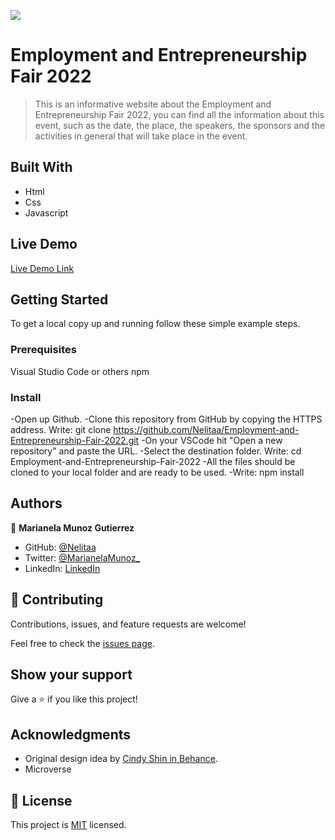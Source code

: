![](https://img.shields.io/badge/Microverse-blueviolet)

# Employment and Entrepreneurship Fair 2022

> This is an informative website about the Employment and Entrepreneurship Fair 2022, you can find all the information about this event, such as the date, the place, the speakers, the sponsors and the activities in general that will take place in the event.

## Built With

- Html
- Css
- Javascript

## Live Demo

[Live Demo Link](https://nelitaa.github.io/EEFair2022.github.io)

## Getting Started

To get a local copy up and running follow these simple example steps.

### Prerequisites

Visual Studio Code or others
npm

### Install

-Open up Github.
-Clone this repository from GitHub by copying the HTTPS address. Write: git clone https://github.com/Nelitaa/Employment-and-Entrepreneurship-Fair-2022.git
-On your VSCode hit "Open a new repository" and paste the URL.
-Select the destination folder. Write: cd Employment-and-Entrepreneurship-Fair-2022
-All the files should be cloned to your local folder and are ready to be used.
-Write: npm install

## Authors

👤 **Marianela Munoz Gutierrez**

- GitHub: [@Nelitaa](https://github.com/Nelitaa)
- Twitter: [@MarianelaMunoz\_](https://twitter.com/MarianelaMunoz_)
- LinkedIn: [LinkedIn](https://www.linkedin.com/in/marianela-muñoz-gutierrez/)

## 🤝 Contributing

Contributions, issues, and feature requests are welcome!

Feel free to check the [issues page](../../issues/).

## Show your support

Give a ⭐️ if you like this project!

## Acknowledgments

- Original design idea by [Cindy Shin in Behance](https://www.behance.net/adagio07).
- Microverse

## 📝 License

This project is [MIT](/LICENSE.md) licensed.
